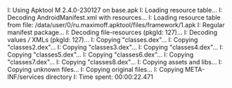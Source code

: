 I: Using Apktool M 2.4.0-230127 on base.apk
I: Loading resource table...
I: Decoding AndroidManifest.xml with resources...
I: Loading resource table from file: /data/user/0/ru.maximoff.apktool/files/framework/1.apk
I: Regular manifest package...
I: Decoding file-resources (pkgId: 127)...
I: Decoding values */* XMLs (pkgId: 127)...
I: Copying "classes.dex"...
I: Copying "classes2.dex"...
I: Copying "classes3.dex"...
I: Copying "classes4.dex"...
I: Copying "classes5.dex"...
I: Copying "classes6.dex"...
I: Copying "classes7.dex"...
I: Copying "classes8.dex"...
I: Copying assets and libs...
I: Copying unknown files...
I: Copying original files...
I: Copying META-INF/services directory
I: Time spent: 00:00:22.471
